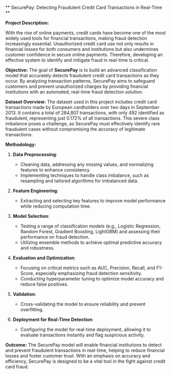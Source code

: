 ** SecurePay: Detecting Fraudulent Credit Card Transactions in Real-Time **

**Project Description:**

With the rise of online payments, credit cards have become one of the most widely used tools for financial transactions, making fraud detection increasingly essential. Unauthorized credit card use not only results in financial losses for both consumers and institutions but also undermines customer confidence in secure online payments. Therefore, developing an effective system to identify and mitigate fraud in real-time is critical.

**Objective:**
The goal of **SecurePay** is to build an advanced classification model that accurately detects fraudulent credit card transactions as they occur. By analyzing transaction patterns, SecurePay aims to safeguard customers and prevent unauthorized charges by providing financial institutions with an automated, real-time fraud detection solution.

**Dataset Overview:**
The dataset used in this project includes credit card transactions made by European cardholders over two days in September 2013. It contains a total of 284,807 transactions, with only 492 identified as fraudulent, representing just 0.172% of all transactions. This severe class imbalance poses a challenge, as SecurePay must effectively identify rare fraudulent cases without compromising the accuracy of legitimate transactions.

**Methodology:**

1. **Data Preprocessing**:
   - Cleaning data, addressing any missing values, and normalizing features to enhance consistency.
   - Implementing techniques to handle class imbalance, such as resampling and tailored algorithms for imbalanced data.

2. **Feature Engineering**:
   - Extracting and selecting key features to improve model performance while reducing computation time.

3. **Model Selection**:
   - Testing a range of classification models (e.g., Logistic Regression, Random Forest, Gradient Boosting, LightGBM) and assessing their performance on fraud detection.
   - Utilizing ensemble methods to achieve optimal predictive accuracy and robustness.

4. **Evaluation and Optimization**:
   - Focusing on critical metrics such as AUC, Precision, Recall, and F1-Score, especially emphasizing fraud detection sensitivity.
   - Conducting hyperparameter tuning to optimize model accuracy and reduce false positives.

5. **Validation**:
   - Cross-validating the model to ensure reliability and prevent overfitting.

6. **Deployment for Real-Time Detection**:
   - Configuring the model for real-time deployment, allowing it to evaluate transactions instantly and flag suspicious activity.

**Outcome:**
The SecurePay model will enable financial institutions to detect and prevent fraudulent transactions in real-time, helping to reduce financial losses and foster customer trust. With an emphasis on accuracy and efficiency, SecurePay is designed to be a vital tool in the fight against credit card fraud.
